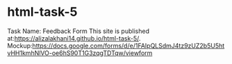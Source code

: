 # html-task-5
Task Name: Feedback Form
This site is published at:https://alizalakhani14.github.io/html-task-5/.
Mockup:https://docs.google.com/forms/d/e/1FAIpQLSdmJ4tz9zUZ2b5U5htvHH1kmhNlVO-oe6hS90T1G3zqgTDTqw/viewform
